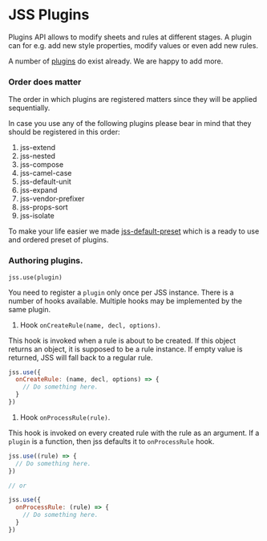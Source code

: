# JSS Plugins

Plugins API allows to modify sheets and rules at different stages. A plugin can for e.g. add new style properties, modify values or even add new rules.

A number of [plugins](https://github.com/cssinjs?query=jss-) do exist already. We are happy to add more.

### Order does matter

The order in which plugins are registered matters since they will be applied sequentially.

In case you use any of the following plugins please bear in mind that they should be registered in this order:

  1. jss-extend
  1. jss-nested
  1. jss-compose
  1. jss-camel-case
  1. jss-default-unit
  1. jss-expand
  1. jss-vendor-prefixer
  1. jss-props-sort
  1. jss-isolate

To make your life easier we made [jss-default-preset](https://www.npmjs.com/package/jss-preset-default) which is a ready to use and ordered preset of plugins.

### Authoring plugins.

`jss.use(plugin)`

You need to register a `plugin` only once per JSS instance. There is a number of hooks available. Multiple hooks may be implemented by the same plugin.

1. Hook `onCreateRule(name, decl, options)`.

  This hook is invoked when a rule is about to be created. If this object returns an object, it is supposed to be a rule instance. If empty value is returned, JSS will fall back to a regular rule.

  ```javascript
  jss.use({
    onCreateRule: (name, decl, options) => {
      // Do something here.
    }
  })
  ```

1. Hook `onProcessRule(rule)`.

  This hook is invoked on every created rule with the rule as an argument. If a `plugin` is a function, then jss defaults it to `onProcessRule` hook.

  ```javascript
  jss.use((rule) => {
    // Do something here.
  })

  // or

  jss.use({
    onProcessRule: (rule) => {
      // Do something here.
    }
  })
  ```

